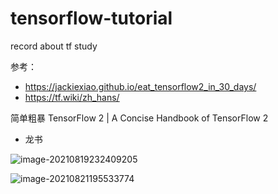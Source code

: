 # tensorflow-tutorial
record about tf study





参考：

- https://jackiexiao.github.io/eat_tensorflow2_in_30_days/
- https://tf.wiki/zh_hans/

简单粗暴 TensorFlow 2 | A Concise Handbook of TensorFlow 2

- 龙书

![image-20210819232409205](https://tva1.sinaimg.cn/large/008i3skNgy1gtmihugyplj619o0iwq4k02.jpg)







![image-20210821195533774](https://tva1.sinaimg.cn/large/008i3skNgy1gtonpj5nf0j60pm0e83zp02.jpg)

